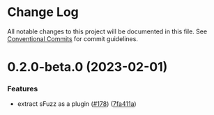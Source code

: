# Change Log

All notable changes to this project will be documented in this file.
See [Conventional Commits](https://conventionalcommits.org) for commit guidelines.

# 0.2.0-beta.0 (2023-02-01)

### Features

- extract sFuzz as a plugin ([#178](https://github.com/syntest-framework/syntest-core/issues/178)) ([7fa411a](https://github.com/syntest-framework/syntest-core/commit/7fa411a58ac8bb66d09a809bcfbad946d83e2a2b))
